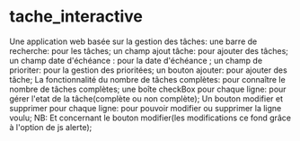 # tache_interactive
Une application web basée sur la gestion des tâches:
une barre de recherche: pour les tâches;
un champ ajout tâche: pour ajouter des tâches;
un champ date d'échéance : pour la date d'échéance ;
un champ de prioriter: pour la gestion des prioritées;
un bouton ajouter: pour ajouter des tâche;
La fonctionnalité du nombre de tâches complètes: pour connaître le nombre de tâches complètes;
une boîte checkBox pour chaque ligne: pour gérer l'etat de la tâche(complète ou non complète); 
Un bouton modifier et supprimer pour chaque ligne: pour pouvoir modifier ou supprimer la ligne voulu;
NB: Et concernant le bouton modifier(les modifications ce fond grâce à l'option de js alerte); 
